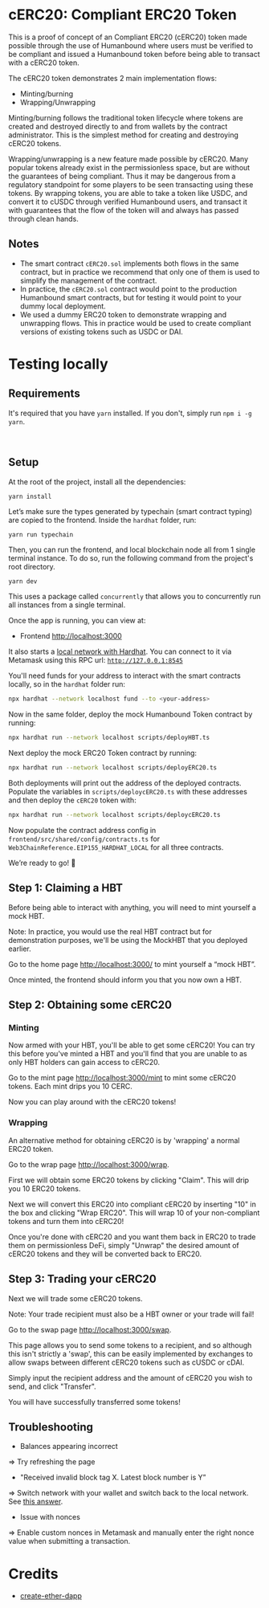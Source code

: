 # cERC20: Compliant ERC20 Token

This is a proof of concept of an Compliant ERC20 (cERC20) token made possible through the use of Humanbound where users must be verified to be compliant and issued a Humanbound token before being able to transact with a cERC20 token.

The cERC20 token demonstrates 2 main implementation flows:

- Minting/burning
- Wrapping/Unwrapping

Minting/burning follows the traditional token lifecycle where tokens are created and destroyed directly to and from wallets by the contract administrator. This is the simplest method for creating and destroying cERC20 tokens.

Wrapping/unwrapping is a new feature made possible by cERC20. Many popular tokens already exist in the permissionless space, but are without the guarantees of being compliant. Thus it may be dangerous from a regulatory standpoint for some players to be seen transacting using these tokens. By wrapping tokens, you are able to take a token like USDC, and convert it to cUSDC through verified Humanbound users, and transact it with guarantees that the flow of the token will and always has passed through clean hands.

## Notes

- The smart contract `cERC20.sol` implements both flows in the same contract, but in practice we recommend that only one of them is used to simplify the management of the contract.
- In practice, the `cERC20.sol` contract would point to the production Humanbound smart contracts, but for testing it would point to your dummy local deployment.
- We used a dummy ERC20 token to demonstrate wrapping and unwrapping flows. This in practice would be used to create compliant versions of existing tokens such as USDC or DAI.

# Testing locally

## Requirements

It's required that you have `yarn` installed. If you don't, simply run `npm i -g yarn`.

<br/>

## Setup

At the root of the project, install all the dependencies:

```
yarn install
```

Let’s make sure the types generated by typechain (smart contract typing) are copied to the frontend. Inside the `hardhat` folder, run:

```solidity
yarn run typechain
```

Then, you can run the frontend, and local blockchain node all from 1 single terminal instance.
To do so, run the following command from the project's root directory.

```bash
yarn dev
```

This uses a package called `concurrently` that allows you to concurrently run all instances from a single terminal.

Once the app is running, you can view at:

- Frontend [http://localhost:3000](http://localhost:3000/)

It also starts a [local network with Hardhat](https://hardhat.org/hardhat-network/docs/overview). You can connect to it via Metamask using this RPC url: [`http://127.0.0.1:8545`](http://127.0.0.1:8545/)

You'll need funds for your address to interact with the smart contracts locally, so in the `hardhat` folder run:

```bash
npx hardhat --network localhost fund --to <your-address>
```

Now in the same folder, deploy the mock Humanbound Token contract by running:

```bash
npx hardhat run --network localhost scripts/deployHBT.ts
```

Next deploy the mock ERC20 Token contract by running:

```bash
npx hardhat run --network localhost scripts/deployERC20.ts
```

Both deployments will print out the address of the deployed contracts. Populate the variables in `scripts/deploycERC20.ts` with these addresses and then deploy the `cERC20` token with:

```bash
npx hardhat run --network localhost scripts/deploycERC20.ts
```

Now populate the contract address config in `frontend/src/shared/config/contracts.ts` for `Web3ChainReference.EIP155_HARDHAT_LOCAL` for all three contracts.

We’re ready to go! 🚀

## Step 1: Claiming a HBT

Before being able to interact with anything, you will need to mint yourself a mock HBT.

Note: In practice, you would use the real HBT contract but for demonstration purposes, we'll be using the MockHBT that you deployed earlier.

Go to the home page [http://localhost:3000/](http://localhost:3000/) to mint yourself a “mock HBT”.

Once minted, the frontend should inform you that you now own a HBT.

## Step 2: Obtaining some cERC20

### Minting

Now armed with your HBT, you'll be able to get some cERC20! You can try this before you've minted a HBT and you'll find that you are unable to as only HBT holders can gain access to cERC20.

Go to the mint page [http://localhost:3000/mint](http://localhost:3000/mint) to mint some cERC20 tokens. Each mint drips you 10 CERC.

Now you can play around with the cERC20 tokens!

### Wrapping

An alternative method for obtaining cERC20 is by 'wrapping' a normal ERC20 token.

Go to the wrap page [http://localhost:3000/wrap](http://localhost:3000/wrap).

First we will obtain some ERC20 tokens by clicking "Claim". This will drip you 10 ERC20 tokens.

Next we will convert this ERC20 into compliant cERC20 by inserting "10" in the box and clicking "Wrap ERC20". This will wrap 10 of your non-compliant tokens and turn them into cERC20!

Once you're done with cERC20 and you want them back in ERC20 to trade them on permissionless DeFi, simply "Unwrap" the desired amount of cERC20 tokens and they will be converted back to ERC20.

## Step 3: Trading your cERC20

Next we will trade some cERC20 tokens.

Note: Your trade recipient must also be a HBT owner or your trade will fail!

Go to the swap page [http://localhost:3000/swap](http://localhost:3000/swap).

This page allows you to send some tokens to a recipient, and so although this isn't strictly a 'swap', this can be easily implemented by exchanges to allow swaps between different cERC20 tokens such as cUSDC or cDAI.

Simply input the recipient address and the amount of cERC20 you wish to send, and click "Transfer".

You will have successfully transferred some tokens!

## Troubleshooting

- Balances appearing incorrect

⇒ Try refreshing the page

- "Received invalid block tag X. Latest block number is Y”

⇒ Switch network with your wallet and switch back to the local network. See [this answer](https://ethereum.stackexchange.com/a/112214).

- Issue with nonces

⇒ Enable custom nonces in Metamask and manually enter the right nonce value when submitting a transaction.

# Credits

- [create-ether-dapp](https://github.com/adriandelgg/create-ether-dapp)
